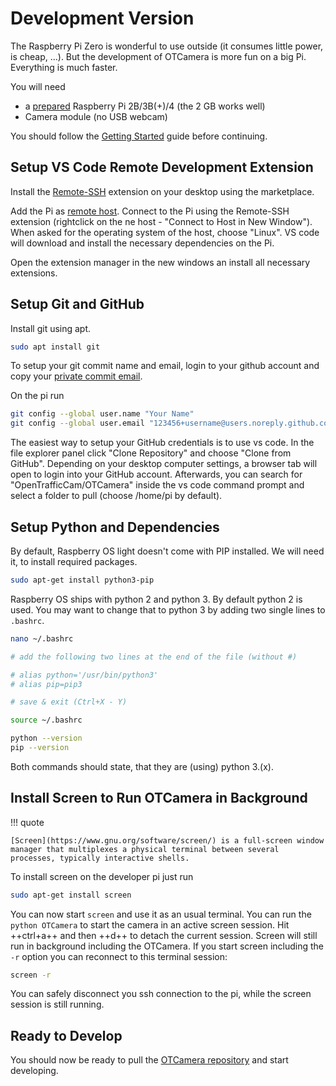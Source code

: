 # Development Version

The Raspberry Pi Zero is wonderful to use outside (it consumes little power, is cheap, ...).
But the development of OTCamera is more fun on a big Pi. Everything is much faster.

You will need

* a [prepared](gettingstarted.md) Raspberry Pi 2B/3B(+)/4 (the 2 GB works well)
* Camera module (no USB webcam)

You should follow the [Getting Started](gettingstarted.md) guide before continuing.

## Setup VS Code Remote Development Extension

Install the [Remote-SSH](https://marketplace.visualstudio.com/items?itemName=ms-vscode-remote.vscode-remote-extensionpack) extension on your desktop using the marketplace.

Add the Pi as [remote host](https://code.visualstudio.com/docs/remote/ssh#_connect-to-a-remote-host).
Connect to the Pi using the Remote-SSH extension (rightclick on the ne host - "Connect to Host in New Window"). When asked for the operating system of the host, choose "Linux". VS code will download and install the necessary dependencies on the Pi.

Open the extension manager in the new windows an install all necessary extensions.

## Setup Git and GitHub

Install git using apt.

```bash
sudo apt install git
```

To setup your git commit name and email, login to your github account and copy your [private commit email](https://docs.github.com/en/free-pro-team@latest/github/setting-up-and-managing-your-github-user-account/setting-your-commit-email-address).

On the pi run

```bash
git config --global user.name "Your Name"
git config --global user.email "123456+username@users.noreply.github.com"
```

The easiest way to setup your GitHub credentials is to use vs code. In the file explorer panel click "Clone Repository" and choose "Clone from GitHub". Depending on your desktop computer settings, a browser tab will open to login into your GitHub account. Afterwards, you can search for "OpenTrafficCam/OTCamera" inside the vs code command prompt and select a folder to pull (choose /home/pi by default).

## Setup Python and Dependencies

By default, Raspberry OS light doesn't come with PIP installed. We will need it, to install required packages.

```bash
sudo apt-get install python3-pip
```

Raspberry OS ships with python 2 and python 3. By default python 2 is used. You may want to change that to python 3 by adding two single lines to ```.bashrc```.

```bash
nano ~/.bashrc

# add the following two lines at the end of the file (without #)

# alias python='/usr/bin/python3'
# alias pip=pip3

# save & exit (Ctrl+X - Y)

source ~/.bashrc

python --version
pip --version
```

Both commands should state, that they are (using) python 3.(x).

## Install Screen to Run OTCamera in Background

!!! quote

    [Screen](https://www.gnu.org/software/screen/) is a full-screen window manager that multiplexes a physical terminal between several processes, typically interactive shells.

To install screen on the developer pi just run

```bash
sudo apt-get install screen
```

You can now start ```screen``` and use it as an usual terminal. You can run the ```python OTCamera``` to start the camera in an active screen session. Hit ++ctrl+a++ and then ++d++ to detach the current session. Screen will still run in background including the OTCamera. If you start screen including the ```-r``` option you can reconnect to this terminal session:

```bash
screen -r
```

You can safely disconnect you ssh connection to the pi, while the screen session is still running.

## Ready to Develop

You should now be ready to pull the [OTCamera repository](https://github.com/OpenTrafficCam/OTCamera) and start developing.
